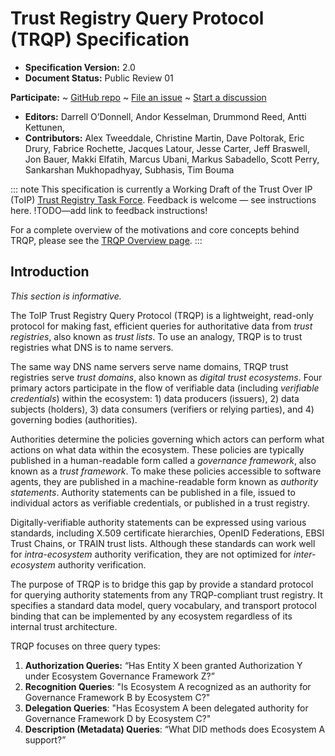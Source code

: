 **Trust Registry Query Protocol (TRQP) Specification**
==================

- **Specification Version:** 2.0
- **Document Status:** Public Review 01

**Participate:**
~ [GitHub repo](https://github.com/trustoverip/tswg-trust-registry-protocol/tree/main)
~ [File an issue](https://github.com/trustoverip/tswg-trust-registry-protocol/issues)
~ [Start a discussion](https://github.com/trustoverip/tswg-trust-registry-protocol/discussions)

- **Editors:** Darrell O’Donnell, Andor Kesselman, Drummond Reed, Antti Kettunen,  
- **Contributors:** Alex Tweeddale, Christine Martin, Dave Poltorak, Eric Drury, Fabrice Rochette, Jacques Latour, Jesse Carter, Jeff Braswell, Jon Bauer, Makki Elfatih, Marcus Ubani, Markus Sabadello, Scott Perry, Sankarshan Mukhopadhyay, Subhasis, Tim Bouma

::: note
This specification is currently a Working Draft of the Trust Over IP (ToIP) [Trust Registry Task Force](https://wiki.trustoverip.org/display/HOME/Trust+Registry+Task+Force). Feedback is welcome — see instructions here. !TODO—add link to feedback instructions!

For a complete overview of the motivations and core concepts behind TRQP, please see the [TRQP Overview page](https://lf-toip.atlassian.net/wiki/spaces/HOME/pages/22996548/ToIP+Trust+Registry+Query+Protocol+TRQP+Specification+Overview).
:::

## Introduction
_This section is informative._

The ToIP Trust Registry Query Protocol (TRQP) is a lightweight, read-only protocol for making fast, efficient queries for authoritative data from *trust registries*, also known as *trust lists*. To use an analogy, TRQP is to trust registries what DNS is to name servers.

The same way DNS name servers serve name domains, TRQP trust registries serve *trust domains*, also known as *digital trust ecosystems*. Four primary actors participate in the flow of verifiable data (including *verifiable credentials*) within the ecosystem: 1) data producers (issuers), 2) data subjects (holders), 3) data consumers (verifiers or relying parties), and 4) governing bodies (authorities). 

Authorities determine the policies governing which actors can perform what actions on what data within the ecosystem. These policies are typically published in a human-readable form called a *governance framework*, also known as a *trust framework*. To make these policies accessible to software agents, they are published in a machine-readable form known as *authority statements*. Authority statements can be published in a file, issued to individual actors as verifiable credentials, or published in a trust registry.

Digitally-verifiable authority statements can be expressed using various standards, including X.509 certificate hierarchies, OpenID Federations, EBSI Trust Chains, or TRAIN trust lists. Although these standards can work well for *intra-ecosystem* authority verification, they are not optimized for *inter-ecosystem* authority verification.

The purpose of TRQP is to bridge this gap by provide a standard protocol for querying authority statements from any TRQP-compliant trust registry. It specifies a standard data model, query vocabulary, and transport protocol binding that can be implemented by any ecosystem regardless of its internal trust architecture.

TRQP focuses on three query types:

1. **Authorization Queries:** “Has Entity X been granted Authorization Y under Ecosystem Governance Framework Z?”
2. **Recognition Queries**: "Is Ecosystem A recognized as an authority for Governance Framework B by Ecosystem C?"
3. **Delegation Queries**: "Has Ecosystem A been delegated authority for Governance Framework D by Ecosystem C?"
4. **Description (Metadata) Queries**: “What DID methods does Ecosystem A support?”
